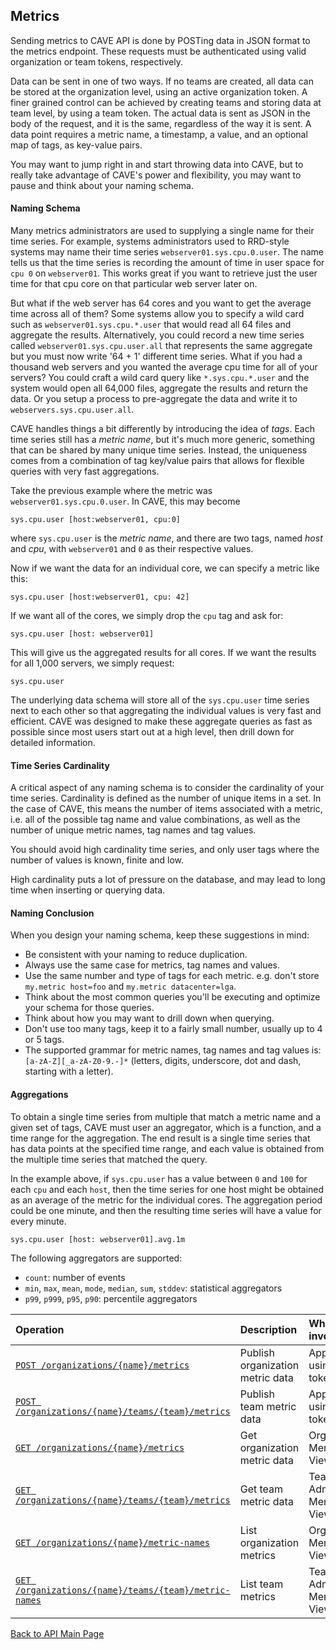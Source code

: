 ## Metrics

Sending metrics to CAVE API is done by POSTing data in JSON format to the metrics endpoint. These requests must be
authenticated using valid organization or team tokens, respectively.

Data can be sent in one of two ways. If no teams are created, all data can be stored at the organization level, using an active organization token. A finer grained control can be achieved by creating teams and storing data at team level, by using a team token. The actual data is sent as JSON in the body of the request, and it is the same, regardless of the way it is sent.
A data point requires a metric name, a timestamp, a value, and an optional map of tags, as key-value pairs.

You may want to jump right in and start throwing data into CAVE, but to really take advantage of CAVE's power and flexibility, you may want to pause and think about your naming schema.

#### Naming Schema
Many metrics administrators are used to supplying a single name for their time series. For example, systems administrators used to RRD-style systems may name their time series `webserver01.sys.cpu.0.user`. The name tells us that the time series is recording the amount of time in user space for `cpu 0` on `webserver01`. This works great if you want to retrieve just the user time for that cpu core on that particular web server later on.

But what if the web server has 64 cores and you want to get the average time across all of them? Some systems allow you to specify a wild card such as `webserver01.sys.cpu.*.user` that would read all 64 files and aggregate the results. Alternatively, you could record a new time series called `webserver01.sys.cpu.user.all` that represents the same aggregate but you must now write '64 + 1' different time series. What if you had a thousand web servers and you wanted the average cpu time for all of your servers? You could craft a wild card query like `*.sys.cpu.*.user` and the system would open all 64,000 files, aggregate the results and return the data. Or you setup a process to pre-aggregate the data and write it to `webservers.sys.cpu.user.all`.

CAVE handles things a bit differently by introducing the idea of _tags_. Each time series still has a _metric name_, but it's much more generic, something that can be shared by many unique time series. Instead, the uniqueness comes from a combination of tag key/value pairs that allows for flexible queries with very fast aggregations.

Take the previous example where the metric was `webserver01.sys.cpu.0.user`. In CAVE, this may become

`sys.cpu.user [host:webserver01, cpu:0]`

where `sys.cpu.user` is the _metric name_, and there are two tags, named _host_ and _cpu_, with `webserver01` and `0` as their respective values.

Now if we want the data for an individual core, we can specify a metric like this:

`sys.cpu.user [host:webserver01, cpu: 42]`

If we want all of the cores, we simply drop the `cpu` tag and ask for:

`sys.cpu.user [host: webserver01]`

This will give us the aggregated results for all cores. If we want the results for all 1,000 servers, we simply request:

`sys.cpu.user`

The underlying data schema will store all of the `sys.cpu.user` time series next to each other so that aggregating the individual values is very fast and efficient. CAVE was designed to make these aggregate queries as fast as possible since most users start out at a high level, then drill down for detailed information.

#### Time Series Cardinality
A critical aspect of any naming schema is to consider the cardinality of your time series. Cardinality is defined as the number of unique items in a set. In the case of CAVE, this means the number of items associated with a metric, i.e. all of the possible tag name and value combinations, as well as the number of unique metric names, tag names and tag values.

You should avoid high cardinality time series, and only user tags where the number of values is known, finite and low.

High cardinality puts a lot of pressure on the database, and may lead to long time when inserting or querying data.

#### Naming Conclusion
When you design your naming schema, keep these suggestions in mind:

* Be consistent with your naming to reduce duplication.
* Always use the same case for metrics, tag names and values.
* Use the same number and type of tags for each metric. e.g. don't store `my.metric host=foo` and `my.metric datacenter=lga`.
* Think about the most common queries you'll be executing and optimize your schema for those queries.
* Think about how you may want to drill down when querying.
* Don't use too many tags, keep it to a fairly small number, usually up to 4 or 5 tags.
* The supported grammar for metric names, tag names and tag values is: `[a-zA-Z][_a-zA-Z0-9.-]*` (letters, digits, underscore, dot and dash, starting with a letter).

#### Aggregations
To obtain a single time series from multiple that match a metric name and a given set of tags, CAVE must user an aggregator, which is a function, and a time range for the aggregation. The end result is a single time series that has data points at the specified time range, and each value is obtained from the multiple time series that matched the query.

In the example above, if `sys.cpu.user` has a value between `0` and `100` for each `cpu` and each `host`, then the time series for one host might be obtained as an average of the metric for the individual cores. The aggregation period could be one minute, and then the resulting time series will have a value for every minute.

`sys.cpu.user [host: webserver01].avg.1m`

The following aggregators are supported:

* `count`: number of events
* `min`, `max`, `mean`, `mode`, `median`, `sum`, `stddev`: statistical aggregators
* `p99`, `p999`, `p95`, `p90`: percentile aggregators



Operation | Description | Who can invoke
:------------ | :------------- | :------------
[`POST /organizations/{name}/metrics`](publish-org-metrics.md) | Publish organization metric data | Application using org token
[`POST /organizations/{name}/teams/{team}/metrics`](publish-team-metrics.md) | Publish team metric data | Application using team token
[`GET /organizations/{name}/metrics`](get-org-metric-data.md) | Get organization metric data | Org Admin, Member or Viewer
[`GET /organizations/{name}/teams/{team}/metrics`](get-team-metric-data.md) | Get team metric data | Team Admin, Member or Viewer
[`GET /organizations/{name}/metric-names`](list-org-metrics.md) | List organization metrics | Org Admin, Member or Viewer
[`GET /organizations/{name}/teams/{team}/metric-names`](list-team-metrics.md) | List team metrics | Team Admin, Member or Viewer

[Back to API Main Page](../api.md)
